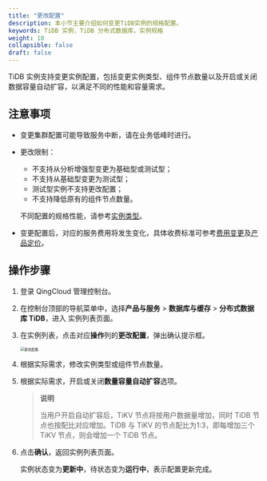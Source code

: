 ```yaml
---
title: "更改配置"
description: 本小节主要介绍如何变更TiDB实例的规格配置。 
keywords: TiDB 实例，TiDB 分布式数据库，实例规格
weight: 10
collapsible: false
draft: false
---
```


TiDB 实例支持变更实例配置，包括变更实例类型、组件节点数量以及开启或关闭数据容量自动扩容，以满足不同的性能和容量需求。

## 注意事项

- 变更集群配置可能导致服务中断，请在业务低峰时进行。

- 更改限制：

  - 不支持从分析增强型变更为基础型或测试型；
  - 不支持从基础型变更为测试型；
  - 测试型实例不支持更改配置；
  - 不支持降低原有的组件节点数量。

  不同配置的规格性能，请参考[实例类型](../../../intro/instance_type/)。

- 变更配置后，对应的服务费用将发生变化，具体收费标准可参考[费用变更](../../../billing/bill_change/)及[产品定价](../../../billing/price_detail/)。

## 操作步骤

1. 登录 QingCloud 管理控制台。

2. 在控制台顶部的导航菜单中，选择**产品与服务** > **数据库与缓存** > **分布式数据库 TiDB**，进入 实例列表页面。

3. 在实例列表，点击对应**操作**列的**更改配置**，弹出确认提示框。

   <img src="../../../_images/mdy_configure.png" alt="更改配置" style="zoom:50%;" />

5. 根据实际需求，修改实例类型或组件节点数量。

5. 根据实际需求，开启或关闭**数量容量自动扩容**选项。

   > **说明**
   >
   > 当用户开启自动扩容后，TiKV 节点将按用户数据量增加，同时 TiDB 节点也按配比对应增加。TiDB 与 TiKV 的节点配比为1:3，即每增加三个TiKV 节点，则会增加一个 TiDB 节点。

6. 点击**确认**，返回实例列表页面。

   实例状态变为**更新中**，待状态变为**运行中**，表示配置更新完成。

